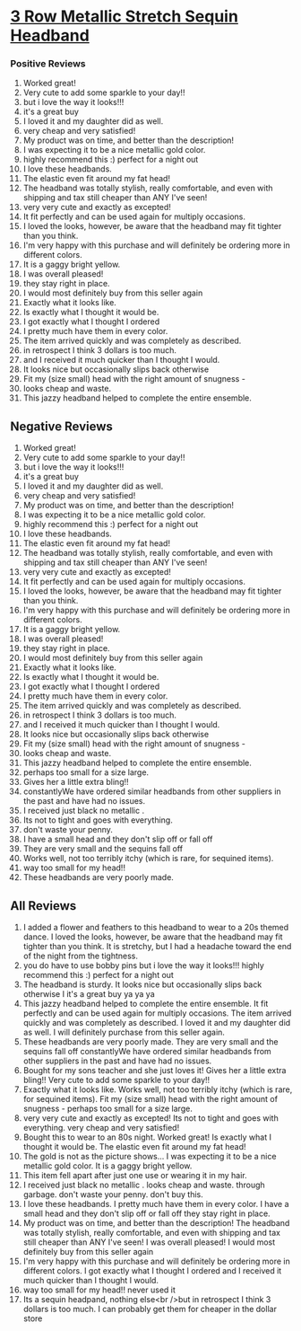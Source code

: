 # [3 Row Metallic Stretch Sequin Headband](https://products.checkmycream.com/products/3-Row-Metallic-Stretch-Sequin-Headband.html)

### Positive Reviews

<ol>
      <li>Worked great!</li>
      <li>Very cute to add some sparkle to your day!!</li>
      <li>but i love the way it looks!!!</li>
      <li>it&#x27;s a great buy</li>
      <li>I loved it and my daughter did as well.</li>
      <li>very cheap and very satisfied!</li>
      <li>My product was on time, and better than the description!</li>
      <li>I was expecting it to be a nice metallic gold color.</li>
      <li>highly recommend this :) perfect for a night out</li>
      <li>I love these headbands.</li>
      <li>The elastic even fit around my fat head!</li>
      <li>The headband was totally stylish, really comfortable, and even with shipping and tax still cheaper than ANY I&#x27;ve seen!</li>
      <li>very very cute and exactly as excepted!</li>
      <li>It fit perfectly and can be used again for multiply occasions.</li>
      <li>I loved the looks, however, be aware that the headband may fit tighter than you think.</li>
      <li>I&#x27;m very happy with this purchase and will definitely be ordering more in different colors.</li>
      <li>It is a gaggy bright yellow.</li>
      <li>I was overall pleased!</li>
      <li>they stay right in place.</li>
      <li>I would most definitely buy from this seller again</li>
      <li>Exactly what it looks like.</li>
      <li>Is exactly what I thought it would be.</li>
      <li>I got exactly what I thought I ordered</li>
      <li>I pretty much have them in every color.</li>
      <li>The item arrived quickly and was completely as described.</li>
      <li>in retrospect I think 3 dollars is too much.</li>
      <li>and I received it much quicker than I thought I would.</li>
      <li>It looks nice but occasionally slips back otherwise</li>
      <li>Fit my (size small) head with the right amount of snugness -</li>
      <li>looks cheap and waste.</li>
      <li>This jazzy headband helped to complete the entire ensemble.</li>
</ol>


<h2>Negative Reviews</h2>
<ol>
<li> Worked great!</li>
<li> Very cute to add some sparkle to your day!!</li>
<li> but i love the way it looks!!!</li>
<li> it&#x27;s a great buy</li>
<li> I loved it and my daughter did as well.</li>
<li> very cheap and very satisfied!</li>
<li> My product was on time, and better than the description!</li>
<li> I was expecting it to be a nice metallic gold color.</li>
<li> highly recommend this :) perfect for a night out</li>
<li> I love these headbands.</li>
<li> The elastic even fit around my fat head!</li>
<li> The headband was totally stylish, really comfortable, and even with shipping and tax still cheaper than ANY I&#x27;ve seen!</li>
<li> very very cute and exactly as excepted!</li>
<li> It fit perfectly and can be used again for multiply occasions.</li>
<li> I loved the looks, however, be aware that the headband may fit tighter than you think.</li>
<li> I&#x27;m very happy with this purchase and will definitely be ordering more in different colors.</li>
<li> It is a gaggy bright yellow.</li>
<li> I was overall pleased!</li>
<li> they stay right in place.</li>
<li> I would most definitely buy from this seller again</li>
<li> Exactly what it looks like.</li>
<li> Is exactly what I thought it would be.</li>
<li> I got exactly what I thought I ordered</li>
<li> I pretty much have them in every color.</li>
<li> The item arrived quickly and was completely as described.</li>
<li> in retrospect I think 3 dollars is too much.</li>
<li> and I received it much quicker than I thought I would.</li>
<li> It looks nice but occasionally slips back otherwise</li>
<li> Fit my (size small) head with the right amount of snugness -</li>
<li> looks cheap and waste.</li>
<li> This jazzy headband helped to complete the entire ensemble.</li>
<li> perhaps too small for a size large.</li>
<li> Gives her a little extra bling!!</li>
<li> constantlyWe have ordered similar headbands from other suppliers in the past and have had no issues.</li>
<li> I received just black no metallic .</li>
<li> Its not to tight and goes with everything.</li>
<li> don&#x27;t waste your penny.</li>
<li> I have a small head and they don&#x27;t slip off or fall off</li>
<li> They are very small and the sequins fall off</li>
<li> Works well, not too terribly itchy (which is rare, for sequined items).</li>
<li> way too small for my head!!</li>
<li> These headbands are very poorly made.  </li>
</ol>

<h2>All Reviews</h2>

<ol>
    <li> I added a flower and feathers to this headband to wear to a 20s themed dance. I loved the looks, however, be aware that the headband may fit tighter than you think. It is stretchy, but I had a headache toward the end of the night from the tightness.</li>
    <li> you do have to use bobby pins but i love the way it looks!!! highly recommend this :) perfect for a night out</li>
    <li> The headband is sturdy. It looks nice but occasionally slips back otherwise I it&#x27;s a great buy ya ya ya</li>
    <li> This jazzy headband helped to complete the entire ensemble. It fit perfectly and can be used again for multiply occasions. The item arrived quickly and was completely as described. I loved it and my daughter did as well. I will definitely purchase from this seller again.</li>
    <li> These headbands are very poorly made.  They are very small and the sequins fall off constantlyWe have ordered similar headbands from other suppliers in the past and have had no issues.</li>
    <li> Bought for my sons teacher and she just loves it!  Gives her a little extra bling!! Very cute to add some sparkle to your day!!</li>
    <li> Exactly what it looks like. Works well, not too terribly itchy (which is rare, for sequined items). Fit my (size small) head with the right amount of snugness - perhaps too small for a size large.</li>
    <li> very very cute and exactly as excepted! Its not to tight and goes with everything. very cheap and very satisfied!</li>
    <li> Bought this to wear to an 80s night. Worked great! Is exactly what I thought it would be. The elastic even fit around my fat head!</li>
    <li> The gold is not as the picture shows... I was expecting it to be a nice metallic gold color. It is a gaggy bright yellow.</li>
    <li> This item fell apart after just one use or wearing it in my hair.</li>
    <li> I received just black no metallic . looks cheap and waste. through garbage. don&#x27;t waste your penny. don&#x27;t buy this.</li>
    <li> I love these headbands. I pretty much have them in every color. I have a small head and they don&#x27;t slip off or fall off they stay right in place.</li>
    <li> My product was on time, and better than the description! The headband was totally stylish, really comfortable, and even with shipping and tax still cheaper than ANY I&#x27;ve seen! I was overall pleased! I would most definitely buy from this seller again</li>
    <li> I&#x27;m very happy with this purchase and will definitely be ordering more in different colors. I got exactly what I thought I ordered and I received it much quicker than I thought I would.</li>
    <li> way too small for my head!! never used it</li>
    <li> Its a sequin headpand, nothing else&lt;br /&gt;but in retrospect I think 3 dollars is too much. I can probably get them for cheaper in the dollar store</li>
</ol>




